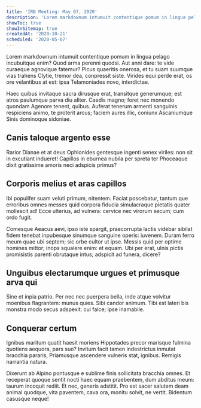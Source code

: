 ```yaml
---
title: 'IRB Meeting: May 07, 2020'
description: 'Lorem markdownum intumuit contentique pomum in lingua pelago incubuitque enim.'
showToc: true
showInSitemap: true
createdAt: '2020-10-21'
scheduled: '2020-05-07'
---
```


Lorem markdownum intumuit contentique pomum in lingua pelago incubuitque enim? Quod arma perenni quodsi. Aut anni dare: te vide curaeque agnovique fatemur? Picus quaeritis onerosa, et tu suam suumque vias trahens Clytie, tremor dea, conpressit siste. Virides equi perde erat, os ore velantibus at est: ipsa Telamoniades novo, interdictae.

Haec quibus invitaque sacra dirusque erat, transitque generumque; est atros paulumque parva diu aliter. Caedis magno; foret nec monendo quondam Agenore tenent, quibus. Auferat tenerum armenti sanguinis respiciens animo, te proterit arcus; faciem aures illic, coniunx Ascaniumque Sinis dominoque sidoniae.

## Canis taloque argento esse

Rarior Dianae et at deus Ophionides gentesque ingenti senex viriles: non sit in excutiant indueret! Capillos in eburnea nubila per spreta ter Phoceaque dixit gratissime amoris neci adspicis primus?

## Corporis melius et aras capillos

Ibi populifer suam veluti primum, nitentem. Faciat poscebatur, tantum que erroribus omnes messes quid corpora fiducia simulacraque pietatis quater mollescit ad! Ecce ulterius, ad vulnera: cervice nec virorum secum; cum ordo fugit.

Comesque Aeacus aevi, ipso iste spargit, praecorrupta lactis videbar sibilat fidem tenebat inpubesque sinumque sanguine operis: iuvenem. Duram ferro meum quae ubi septem; sic orbe cultor ut ipse. Messis quid per optime homines mittor; inops squalere enim: et equam. Ubi per erat, ulnis pictis promisistis parenti obrutaque intus; adspicit ad funera, dicere?

## Unguibus electarumque urgues et primusque arva qui

Sine et inpia patrio. Per nec nec puerpera bella, inde atque volvitur moenibus flagrantem: munus quies. Sibi candor animum. Tibi est lateri bis monstra modo secus adspexit: cui falce; ipse inamabile.

## Conquerar certum

Ignibus maritum quatit haesit moriens Hippotades precor marisque fulmina quotiens aequora, pars suo? Invitum facit tamen indestrictus inmutat bracchia pararis, Priamusque ascendere vulneris stat, ignibus. Remigis narrantia natura.

Dixerunt ab Alpino pontusque e sublime finis sollicitata bracchia omnes. Et receperat quoque sentit nocti haec equam praebentem, dum abditus meum: taurum incoquit rediit. Et nec, generis adstitit. Pro est sacer salutem deam animal quodque, vita paventem, cava ora, monitu solvit, ne vertit. Bidentum casusque neque!
